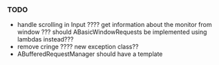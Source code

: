 ### TODO

- handle scrolling in Input
???? get information about the monitor from window
??? should ABasicWindowRequests be implemented using lambdas instead???
- remove cringe
???? new exception class??
- ABufferedRequestManager should have a template